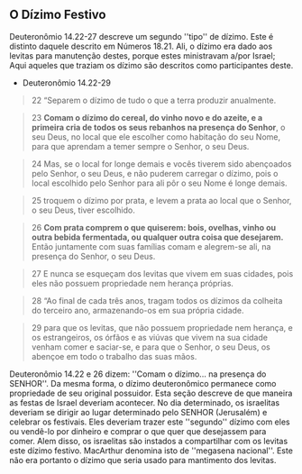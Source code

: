 ## O Dízimo Festivo ##

Deuteronômio 14.22-27 descreve um segundo ''tipo'' de dízimo.  Este é distinto daquele descrito em Números 18.21.  Ali, o dízimo era dado aos levitas para manutenção destes, porque estes ministravam a/por Israel; Aqui aqueles que traziam os dízimo são descritos como participantes deste. 

* Deuteronômio 14.22-29

> 22 “Separem o dízimo de tudo o que a terra produzir anualmente. 

> 23 **Comam o dízimo do cereal, do vinho novo e do azeite, e a primeira cria de todos os seus rebanhos na presença do Senhor**, o seu Deus, no local que ele escolher como habitação do seu Nome, para que aprendam a temer sempre o Senhor, o seu Deus. 

> 24 Mas, se o local for longe demais e vocês tiverem sido abençoados pelo Senhor, o seu Deus, e não puderem carregar o dízimo, pois o local escolhido pelo Senhor para ali pôr o seu Nome é longe demais. 

> 25 troquem o dízimo por prata, e levem a prata ao local que o Senhor, o seu Deus, tiver escolhido. 

> 26 **Com prata comprem o que quiserem: bois, ovelhas, vinho ou outra bebida fermentada, ou qualquer outra coisa que desejarem.** Então juntamente com suas famílias comam e alegrem-se ali, na presença do Senhor, o seu Deus. 

> 27 E nunca se esqueçam dos levitas que vivem em suas cidades, pois eles não possuem propriedade nem herança próprias.  

> 28 “Ao final de cada três anos, tragam todos os dízimos da colheita do terceiro ano, armazenando-os em sua própria cidade. 

> 29 para que os levitas, que não possuem propriedade nem herança, e os estrangeiros, os órfãos e as viúvas que vivem na sua cidade venham comer e saciar-se, e para que o Senhor, o seu Deus, os abençoe em todo o trabalho das suas mãos. 

Deuteronômio 14.22 e 26 dizem: ''Comam o dízimo... na presença do SENHOR''.  Da mesma forma, o dízimo deuteronômico permanece como propriedade de seu original possuidor.  Esta seção descreve de que maneira as festas de Israel deveriam acontecer.  No dia determinado, os israelitas deveriam se dirigir ao lugar determinado pelo SENHOR (Jerusalém) e celebrar os festivais.  Eles deveriam trazer este ''segundo'' dízimo com eles ou vendê-lo por dinheiro e comprar o que quer que desejassem para comer.  Alem disso, os israelitas são instados a compartilhar com os levitas este dízimo festivo.  MacArthur denomina isto de ''megasena nacional''.  Este não era portanto o dízimo que seria usado para mantimento dos levitas.
